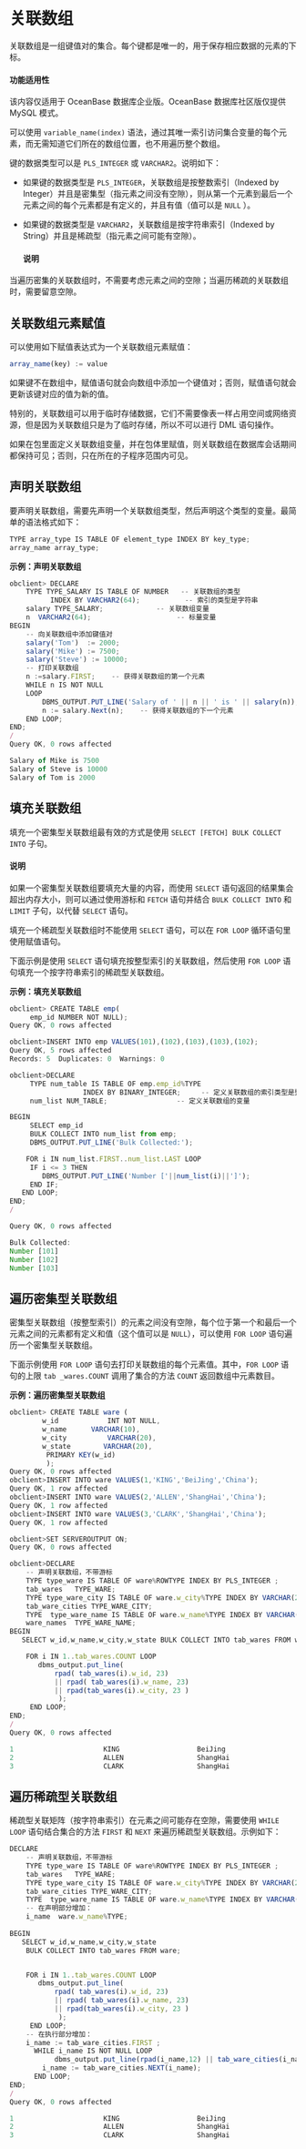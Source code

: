 关联数组 
=========================

关联数组是一组键值对的集合。每个键都是唯一的，用于保存相应数据的元素的下标。

  <main id="notice" >
    <h4>功能适用性</h4>
    <p>该内容仅适用于 OceanBase 数据库企业版。OceanBase 数据库社区版仅提供 MySQL 模式。</p>
  </main>

可以使用 `variable_name(index)` 语法，通过其唯一索引访问集合变量的每个元素，而无需知道它们所在的数组位置，也不用遍历整个数组。

键的数据类型可以是 `PLS_INTEGER` 或 `VARCHAR2`。说明如下：

* 如果键的数据类型是 `PLS_INTEGER`，关联数组是按整数索引（Indexed by Integer）并且是密集型（指元素之间没有空隙），则从第一个元素到最后一个元素之间的每个元素都是有定义的，并且有值（值可以是 `NULL` ）。

  

* 如果键的数据类型是 `VARCHAR2`，关联数组是按字符串索引（Indexed by String）并且是稀疏型（指元素之间可能有空隙）。

  



  <main id="notice" type='explain'>
    <h4>说明</h4>
    
  </main>

当遍历密集的关联数组时，不需要考虑元素之间的空隙；当遍历稀疏的关联数组时，需要留意空隙。

关联数组元素赋值 
-----------------

可以使用如下赋值表达式为一个关联数组元素赋值：

```javascript
array_name(key) := value
```



如果键不在数组中，赋值语句就会向数组中添加一个键值对；否则，赋值语句就会更新该键对应的值为新的值。

特别的，关联数组可以用于临时存储数据，它们不需要像表一样占用空间或网络资源，但是因为关联数组只是为了临时存储，所以不可以进行 DML 语句操作。

如果在包里面定义关联数组变量，并在包体里赋值，则关联数组在数据库会话期间都保持可见；否则，只在所在的子程序范围内可见。

声明关联数组 
---------------

要声明关联数组，需要先声明一个关联数组类型，然后声明这个类型的变量。最简单的语法格式如下：

```javascript
TYPE array_type IS TABLE OF element_type INDEX BY key_type;
array_name array_type;
```



**示例：声明关联数组** 

```javascript
obclient> DECLARE
    TYPE TYPE_SALARY IS TABLE OF NUMBER   -- 关联数组的类型
          INDEX BY VARCHAR2(64);           -- 索引的类型是字符串
    salary TYPE_SALARY;             -- 关联数组变量
    n  VARCHAR2(64);                     -- 标量变量
BEGIN
    -- 向关联数组中添加键值对
    salary('Tom')  := 2000;
    salary('Mike') := 7500;
    salary('Steve') := 10000;
    -- 打印关联数组
    n :=salary.FIRST;    -- 获得关联数组的第一个元素
    WHILE n IS NOT NULL
    LOOP
        DBMS_OUTPUT.PUT_LINE('Salary of ' || n || ' is ' || salary(n));
        n := salary.Next(n);    -- 获得关联数组的下一个元素
    END LOOP;
END;
/
Query OK, 0 rows affected 

Salary of Mike is 7500
Salary of Steve is 10000
Salary of Tom is 2000
```



填充关联数组 
---------------

填充一个密集型关联数组最有效的方式是使用 `SELECT [FETCH] BULK COLLECT INTO` 子句。
  <main id="notice" type='explain'>
    <h4>说明</h4>
    <p>如果一个密集型关联数组要填充大量的内容，而使用 <code>SELECT</code> 语句返回的结果集会超出内存大小，则可以通过使用游标和 <code>FETCH</code> 语句并结合 <code>BULK COLLECT INTO</code> 和 <code>LIMIT</code> 子句，以代替 <code>SELECT</code> 语句。</p>
  </main>

填充一个稀疏型关联数组时不能使用 `SELECT` 语句，可以在 `FOR LOOP` 循环语句里使用赋值语句。

下面示例是使用 `SELECT` 语句填充按整型索引的关联数组，然后使用 `FOR LOOP` 语句填充一个按字符串索引的稀疏型关联数组。

**示例：填充关联数组** 

```javascript
obclient> CREATE TABLE emp(
     emp_id NUMBER NOT NULL);
Query OK, 0 rows affected 

obclient>INSERT INTO emp VALUES(101),(102),(103),(103),(102);
Query OK, 5 rows affected 
Records: 5  Duplicates: 0  Warnings: 0  

obclient>DECLARE
     TYPE num_table IS TABLE OF emp.emp_id%TYPE
                  INDEX BY BINARY_INTEGER;     -- 定义关联数组的索引类型是整型
     num_list NUM_TABLE;                 -- 定义关联数组的变量

BEGIN
     SELECT emp_id
     BULK COLLECT INTO num_list from emp;
     DBMS_OUTPUT.PUT_LINE('Bulk Collected:');

    FOR i IN num_list.FIRST..num_list.LAST LOOP
     IF i <= 3 THEN
        DBMS_OUTPUT.PUT_LINE('Number ['||num_list(i)||']');
     END IF;
   END LOOP;
END;
/

Query OK, 0 rows affected 

Bulk Collected:
Number [101]
Number [102]
Number [103]
```



遍历密集型关联数组 
------------------

密集型关联数组（按整型索引）的元素之间没有空隙，每个位于第一个和最后一个元素之间的元素都有定义和值（这个值可以是 `NULL`），可以使用 `FOR LOOP` 语句遍历一个密集型关联数组。

下面示例使用 `FOR LOOP` 语句去打印关联数组的每个元素值。其中，`FOR LOOP` 语句的上限 `tab _wares.COUNT` 调用了集合的方法 `COUNT` 返回数组中元素数目。

**示例：遍历密集型关联数组** 

```javascript
obclient> CREATE TABLE ware (
        w_id            INT NOT NULL,
        w_name      VARCHAR(10),
        w_city          VARCHAR(20),
        w_state        VARCHAR(20),
         PRIMARY KEY(w_id)
         );
Query OK, 0 rows affected 
obclient>INSERT INTO ware VALUES(1,'KING','BeiJing','China');
Query OK, 1 row affected 
obclient>INSERT INTO ware VALUES(2,'ALLEN','ShangHai','China');
Query OK, 1 row affected 
obclient>INSERT INTO ware VALUES(3,'CLARK','ShangHai','China');
Query OK, 1 row affected 

obclient>SET SERVEROUTPUT ON;
Query OK, 0 rows affected 

obclient>DECLARE
    -- 声明关联数组，不带游标
    TYPE type_ware IS TABLE OF ware%ROWTYPE INDEX BY PLS_INTEGER ;  
    tab_wares   TYPE_WARE;
    TYPE type_ware_city IS TABLE OF ware.w_city%TYPE INDEX BY VARCHAR(20); 
    tab_ware_cities TYPE_WARE_CITY;
    TYPE  type_ware_name IS TABLE OF ware.w_name%TYPE INDEX BY VARCHAR(20); 
    ware_names  TYPE_WARE_NAME;
BEGIN
   SELECT w_id,w_name,w_city,w_state BULK COLLECT INTO tab_wares FROM ware;

    FOR i IN 1..tab_wares.COUNT LOOP
       dbms_output.put_line(
           rpad( tab_wares(i).w_id, 23)
           || rpad( tab_wares(i).w_name, 23)
           || rpad(tab_wares(i).w_city, 23 )
            );
     END LOOP;
END;
/
Query OK, 0 rows affected 

1                      KING                   BeiJing
2                      ALLEN                  ShangHai
3                      CLARK                  ShangHai
```



遍历稀疏型关联数组 
------------------

稀疏型关联矩阵（按字符串索引）在元素之间可能存在空隙，需要使用 `WHILE LOOP` 语句结合集合的方法 `FIRST` 和 `NEXT` 来遍历稀疏型关联数组。示例如下：

```javascript
DECLARE
    -- 声明关联数组，不带游标
    TYPE type_ware IS TABLE OF ware%ROWTYPE INDEX BY PLS_INTEGER ;  
    tab_wares   TYPE_WARE;
    TYPE type_ware_city IS TABLE OF ware.w_city%TYPE INDEX BY VARCHAR(20); 
    tab_ware_cities TYPE_WARE_CITY;
    TYPE  type_ware_name IS TABLE OF ware.w_name%TYPE INDEX BY VARCHAR(20); 
    -- 在声明部分增加：
    i_name  ware.w_name%TYPE;
 
BEGIN
   SELECT w_id,w_name,w_city,w_state
    BULK COLLECT INTO tab_wares FROM ware;


    FOR i IN 1..tab_wares.COUNT LOOP
       dbms_output.put_line(
           rpad( tab_wares(i).w_id, 23)
           || rpad( tab_wares(i).w_name, 23)
           || rpad(tab_wares(i).w_city, 23 )
            );
     END LOOP;
    -- 在执行部分增加：
    i_name := tab_ware_cities.FIRST ;
      WHILE i_name IS NOT NULL LOOP
           dbms_output.put_line(rpad(i_name,12) || tab_ware_cities(i_name) );
        i_name := tab_ware_cities.NEXT(i_name);
      END LOOP;  
END;
/
Query OK, 0 rows affected 

1                      KING                   BeiJing
2                      ALLEN                  ShangHai
3                      CLARK                  ShangHai
```



